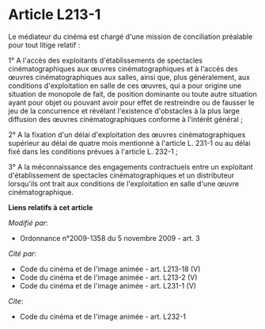 # Article L213-1

Le médiateur du cinéma est chargé d'une mission de conciliation préalable pour tout litige relatif : 

1° A l'accès des exploitants d'établissements de spectacles cinématographiques aux œuvres cinématographiques et à l'accès des
œuvres cinématographiques aux salles, ainsi que, plus généralement, aux conditions d'exploitation en salle de ces œuvres, qui
a pour origine une situation de monopole de fait, de position dominante ou toute autre situation ayant pour objet ou pouvant
avoir pour effet de restreindre ou de fausser le jeu de la concurrence et révélant l'existence d'obstacles à la plus large
diffusion des œuvres cinématographiques conforme à l'intérêt général ; 

2° A la fixation d'un délai d'exploitation des œuvres cinématographiques supérieur au délai de quatre mois mentionné à
l'article L. 231-1 ou au délai fixé dans les conditions prévues à l'article L. 232-1 ; 

3° A la méconnaissance des engagements contractuels entre un exploitant d'établissement de spectacles cinématographiques et
un distributeur lorsqu'ils ont trait aux conditions de l'exploitation en salle d'une œuvre cinématographique.

**Liens relatifs à cet article**

_Modifié par_:

  - Ordonnance n°2009-1358 du 5 novembre 2009 - art. 3

_Cité par_:

  - Code du cinéma et de l'image animée - art. L213-18 (V)
  - Code du cinéma et de l'image animée - art. L213-2 (V)
  - Code du cinéma et de l'image animée - art. L231-1 (V)

_Cite_:

  - Code du cinéma et de l'image animée - art. L232-1
